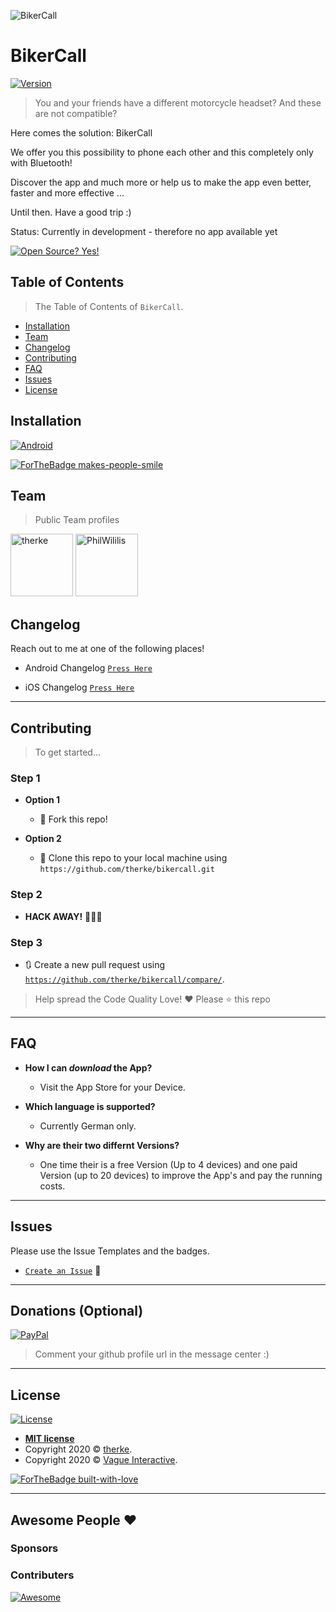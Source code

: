 
![BikerCall](https://github.com/therke/bikercall/blob/master/Pictures/bk.png?raw=true)

# BikerCall 
[![Version](https://badge.fury.io/gh/tterb%2FHyde.svg)](https://github.com/therke/bikercall)


> You and your friends have a different motorcycle headset? And these are not compatible?

Here comes the solution: BikerCall

We offer you this possibility to phone each other and this completely only with Bluetooth! 

Discover the app and much more or help us to make the app even better, faster and more effective ...

Until then. Have a good trip :)  

Status: Currently in development - therefore no app available yet

[![Open Source? Yes!](https://badgen.net/badge/Open%20Source%20%3F/Yes%21/blue?icon=github)](https://github.com/therke/bikercall)

## Table of Contents

> The Table of Contents of `BikerCall`.

- [Installation](#installation)
- [Team](#team)
- [Changelog](#changelog)
- [Contributing](#contributing)
- [FAQ](#faq)
- [Issues](#issues)
- [License](#license)



## Installation

[![Android](https://www.pngkey.com/png/detail/4-46030_digital-coming-soon-coming-soon-png-hd.png)](https://github.com/therke/bikercall)


[![ForTheBadge makes-people-smile](http://ForTheBadge.com/images/badges/makes-people-smile.svg)](https://github.com/therke/bikercall)

## Team

> Public Team profiles


<a href="https://github.com/therke"><img src="https://avatars0.githubusercontent.com/u/67833362?s=460&u=78af703692cfbc9f25a578eaeea411367dd328de&v=4" title="therke" width="100" height="100"></a>
<a href="https://github.com/PhilWililis"><img src="https://avatars2.githubusercontent.com/u/61602474?s=460&u=5241b6ba44a5b3a43820c609876479fed3eac4d9&v=4" title="PhilWililis" width="100" height="100"></a>




## Changelog

Reach out to me at one of the following places!

- Android Changelog <a href="https://github.com/therke/bikercall/blob/master/Android/changelog.txt" target="_blank">`Press Here`</a>

- iOS Changelog <a href="https://github.com/therke/bikercall/blob/master/iOS/changelog.txt" target="_blank">`Press Here`</a>

---

## Contributing

> To get started...

### Step 1

- **Option 1**
    - 🍴 Fork this repo!

- **Option 2**
    - 👯 Clone this repo to your local machine using `https://github.com/therke/bikercall.git`

### Step 2

- **HACK AWAY!** 🔨🔨🔨

### Step 3

- 🔃 Create a new pull request using <a href="https://github.com/therke/bikercall/compare/" target="_blank">`https://github.com/therke/bikercall/compare/`</a>.


> Help spread the Code Quality Love! ❤️
> Please ⭐ this repo

---

## FAQ

- **How I can *download* the App?**
    - Visit the App Store for your Device.

- **Which language is supported?**
    - Currently German only.
    
- **Why are their two differnt Versions?**
    - One time their is a free Version (Up to 4 devices) and one paid Version (up to 20 devices) to improve the App's and pay the running costs.


---

## Issues

Please use the Issue Templates and the badges.
- <a href="https://github.com/therke/bikercall/issues" target="_blank">`Create an Issue`</a> 🐛

---

## Donations (Optional)

[![PayPal](https://img.shields.io/badge/paypal-donate-yellow.svg)](https://www.paypal.me/mrxit)

> Comment your github profile url in the message center :) 
 
---

## License

[![License](http://img.shields.io/:license-mit-blue.svg?style=flat-square)](http://badges.mit-license.org)

- **[MIT license](http://opensource.org/licenses/mit-license.php)**
- Copyright 2020 © <a href="https://github.com/therke" target="_blank">therke</a>.
- Copyright 2020 © <a href="https://vagueinteractive.com" target="_blank">Vague Interactive</a>.

[![ForTheBadge built-with-love](http://ForTheBadge.com/images/badges/built-with-love.svg)](https://github.com/therke/bikercall)

---

## Awesome People ❤️

### Sponsors


### Contributers



[![Awesome](https://cdn.rawgit.com/sindresorhus/awesome/d7305f38d29fed78fa85652e3a63e154dd8e8829/media/badge.svg)](https://github.com/therke/bikercall)

